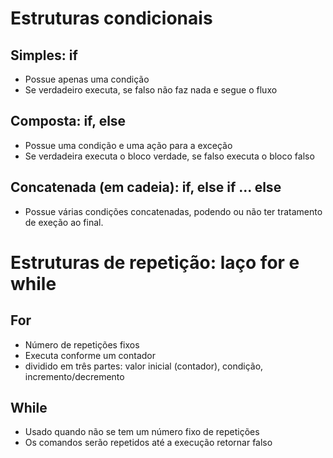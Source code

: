# Estruturas condicionais
## Simples: if
  - Possue apenas uma condição
  - Se verdadeiro executa, se falso não faz nada e segue o fluxo

## Composta: if, else
  - Possue uma condição e uma ação para a exceção
  - Se verdadeira executa o bloco verdade, se falso executa o bloco falso

## Concatenada (em cadeia): if, else if ... else
  - Possue várias condições concatenadas, podendo ou não ter tratamento de exeção ao final.

# Estruturas de repetição: laço for e while
## For
  - Número de repetições fixos
  - Executa conforme um contador
  - dividido em três partes: valor inicial (contador), condição, incremento/decremento

## While
  - Usado quando não se tem um número fixo de repetições
  - Os comandos serão repetidos até a execução retornar falso